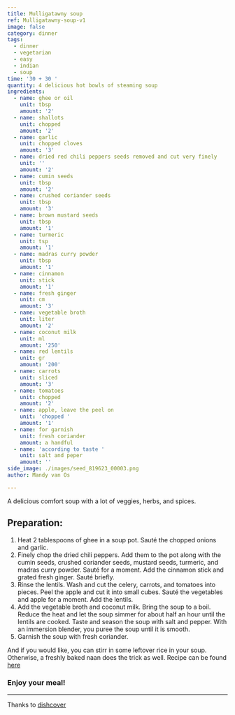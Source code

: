 ```yaml
---
title: Mulligatawny soup
ref: Mulligatawny-soup-v1
image: false
category: dinner
tags:
  - dinner
  - vegetarian
  - easy
  - indian
  - soup
time: '30 + 30 '
quantity: 4 delicious hot bowls of steaming soup
ingredients:
  - name: ghee or oil
    unit: tbsp
    amount: '2'
  - name: shallots
    unit: chopped
    amount: '2'
  - name: garlic
    unit: chopped cloves
    amount: '3'
  - name: dried red chili peppers seeds removed and cut very finely
    unit: ''
    amount: '2'
  - name: cumin seeds
    unit: tbsp
    amount: '2'
  - name: crushed coriander seeds
    unit: tbsp
    amount: '3'
  - name: brown mustard seeds
    unit: tbsp
    amount: '1'
  - name: turmeric
    unit: tsp
    amount: '1'
  - name: madras curry powder
    unit: tbsp
    amount: '1'
  - name: cinnamon
    unit: stick
    amount: '1'
  - name: fresh ginger
    unit: cm
    amount: '3'
  - name: vegetable broth
    unit: liter
    amount: '2'
  - name: coconut milk
    unit: ml
    amount: '250'
  - name: red lentils
    unit: gr
    amount: '200'
  - name: carrots
    unit: sliced
    amount: '3'
  - name: tomatoes
    unit: chopped
    amount: '2'
  - name: apple, leave the peel on
    unit: 'chopped '
    amount: '1'
  - name: for garnish
    unit: fresh coriander
    amount: a handful
  - name: 'according to taste '
    unit: salt and peper
    amount: ''
side_image: ./images/seed_819623_00003.png
author: Mandy van Os

---
```


A delicious comfort soup with a lot of veggies, herbs, and spices.

## Preparation:

1. Heat 2 tablespoons of ghee in a soup pot. Sauté the chopped onions and garlic. 
2. Finely chop the dried chili peppers. Add them to the pot along with the cumin seeds, crushed coriander seeds, mustard seeds, turmeric, and madras curry powder. Sauté for a moment. Add the cinnamon stick and grated fresh ginger. Sauté briefly. 
3. Rinse the lentils. Wash and cut the celery, carrots, and tomatoes into pieces. Peel the apple and cut it into small cubes. Sauté the vegetables and apple for a moment. Add the lentils. 
4. Add the vegetable broth and coconut milk. Bring the soup to a boil. Reduce the heat and let the soup simmer for about half an hour until the lentils are cooked. Taste and season the soup with salt and pepper. With an immersion blender, you puree the soup until it is smooth.  
5. Garnish the soup with fresh coriander. 

And if you would like, you can stirr in some leftover rice in your soup. Otherwise, a freshly baked naan does the trick as well. Recipe can be found [here](https://wearetechnative.github.io/yumyum/recipe/naan-bread-v1/)


### Enjoy your meal!

---
Thanks to [dishcover](https://www.dishcover.be/mulligatawny-soep-in-indiase-stijl/)






